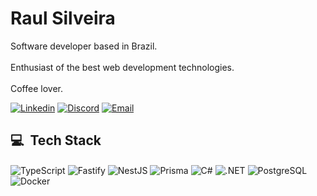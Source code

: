 <h1>Raul Silveira</h1>

Software developer based in Brazil.
<br/>
<br/>
Enthusiast of the best web development technologies.
<br/>
<br/>
Coffee lover.

[![Linkedin](https://img.shields.io/badge/LinkedIn-black?style=for-the-badge&logo=linkedin&logoColor=white)](https://www.linkedin.com/in/raulsilveirati/)
[![Discord](https://img.shields.io/badge/Discord-black?style=for-the-badge&logo=discord&logoColor=9580ff)](https://discord.com/users/raulsilveira)
[![Email](https://img.shields.io/badge/Email-black?style=for-the-badge&logo=gmail&logoColor=9580ff)](mailto:raulasacademico@gmail.com)



<h2>💻 &nbsp;Tech Stack</h2>

<div style="display: inline_block">
    <img align="center" alt="TypeScript" src="https://img.shields.io/badge/TypeScript-black?style=for-the-badge&logo=typescript&logoColor=white" />
    <img align="center" alt="Fastify" src="https://img.shields.io/badge/Fastify-black?style=for-the-badge&logo=fastify&logoColor=white" />
    <img align="center" alt="NestJS" src="https://img.shields.io/badge/NestJS-black?style=for-the-badge&logo=nestjs&logoColor=white" />
    <img align="center" alt="Prisma" src="https://img.shields.io/badge/Prisma-black?style=for-the-badge&logo=prisma&logoColor=white" />
    <img align="center" alt="C#" src="https://img.shields.io/badge/C%23-black?style=for-the-badge&logo=csharp&logoColor=white" />
    <img align="center" alt=".NET" src="https://img.shields.io/badge/.NET-black?style=for-the-badge&logo=dotnet&logoColor=white" />
    <img align="center" alt="PostgreSQL" src="https://img.shields.io/badge/PostgreSQL-black?style=for-the-badge&logo=postgresql&logoColor=white" />
    <img align="center" alt="Docker" src="https://img.shields.io/badge/Docker-black?style=for-the-badge&logo=docker&logoColor=white" />
</div>
